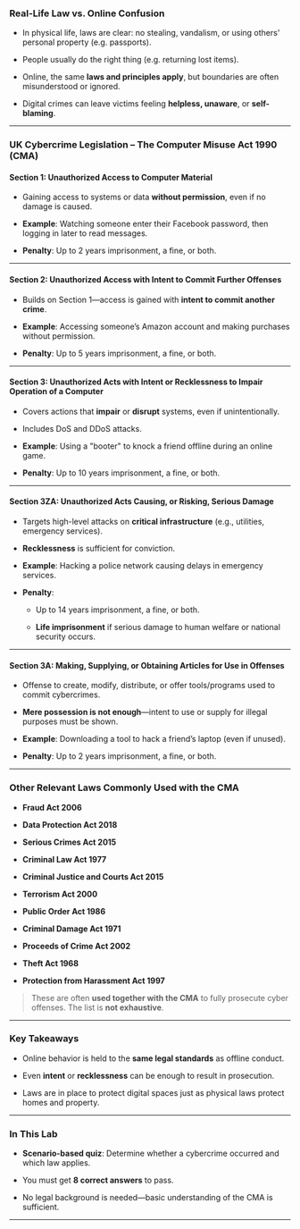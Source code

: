 ### **Real-Life Law vs. Online Confusion**

- In physical life, laws are clear: no stealing, vandalism, or using others' personal property (e.g. passports).
    
- People usually do the right thing (e.g. returning lost items).
    
- Online, the same **laws and principles apply**, but boundaries are often misunderstood or ignored.
    
- Digital crimes can leave victims feeling **helpless, unaware**, or **self-blaming**.
    

---

### **UK Cybercrime Legislation – The Computer Misuse Act 1990 (CMA)**

#### **Section 1: Unauthorized Access to Computer Material**

- Gaining access to systems or data **without permission**, even if no damage is caused.
    
- **Example**: Watching someone enter their Facebook password, then logging in later to read messages.
    
- **Penalty**: Up to 2 years imprisonment, a fine, or both.
    

---

#### **Section 2: Unauthorized Access with Intent to Commit Further Offenses**

- Builds on Section 1—access is gained with **intent to commit another crime**.
    
- **Example**: Accessing someone’s Amazon account and making purchases without permission.
    
- **Penalty**: Up to 5 years imprisonment, a fine, or both.
    

---

#### **Section 3: Unauthorized Acts with Intent or Recklessness to Impair Operation of a Computer**

- Covers actions that **impair** or **disrupt** systems, even if unintentionally.
    
- Includes DoS and DDoS attacks.
    
- **Example**: Using a "booter" to knock a friend offline during an online game.
    
- **Penalty**: Up to 10 years imprisonment, a fine, or both.
    

---

#### **Section 3ZA: Unauthorized Acts Causing, or Risking, Serious Damage**

- Targets high-level attacks on **critical infrastructure** (e.g., utilities, emergency services).
    
- **Recklessness** is sufficient for conviction.
    
- **Example**: Hacking a police network causing delays in emergency services.
    
- **Penalty**:
    
    - Up to 14 years imprisonment, a fine, or both.
        
    - **Life imprisonment** if serious damage to human welfare or national security occurs.
        

---

#### **Section 3A: Making, Supplying, or Obtaining Articles for Use in Offenses**

- Offense to create, modify, distribute, or offer tools/programs used to commit cybercrimes.
    
- **Mere possession is not enough**—intent to use or supply for illegal purposes must be shown.
    
- **Example**: Downloading a tool to hack a friend’s laptop (even if unused).
    
- **Penalty**: Up to 2 years imprisonment, a fine, or both.
    

---

### **Other Relevant Laws Commonly Used with the CMA**

- **Fraud Act 2006**
    
- **Data Protection Act 2018**
    
- **Serious Crimes Act 2015**
    
- **Criminal Law Act 1977**
    
- **Criminal Justice and Courts Act 2015**
    
- **Terrorism Act 2000**
    
- **Public Order Act 1986**
    
- **Criminal Damage Act 1971**
    
- **Proceeds of Crime Act 2002**
    
- **Theft Act 1968**
    
- **Protection from Harassment Act 1997**
    

> These are often **used together with the CMA** to fully prosecute cyber offenses. The list is **not exhaustive**.

---

### **Key Takeaways**

- Online behavior is held to the **same legal standards** as offline conduct.
    
- Even **intent** or **recklessness** can be enough to result in prosecution.
    
- Laws are in place to protect digital spaces just as physical laws protect homes and property.
    

---

### **In This Lab**

- **Scenario-based quiz**: Determine whether a cybercrime occurred and which law applies.
    
- You must get **8 correct answers** to pass.
    
- No legal background is needed—basic understanding of the CMA is sufficient.
    

---